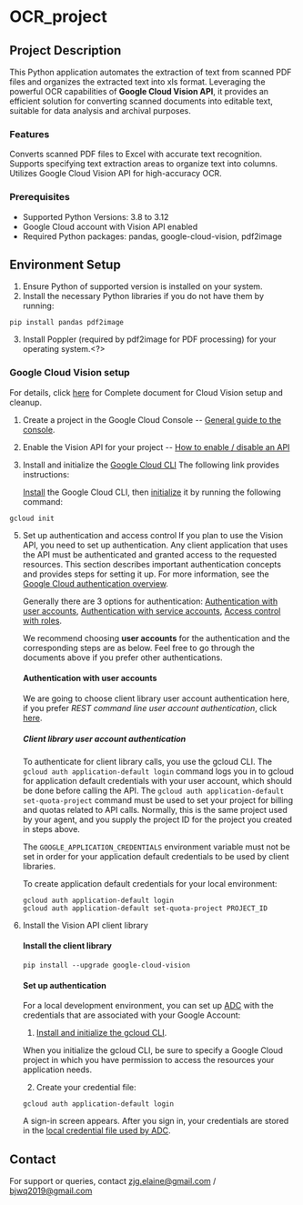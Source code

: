 # OCR_project

## Project Description
This Python application automates the extraction of text from scanned PDF files and organizes the extracted text into xls format. Leveraging the powerful OCR capabilities of **Google Cloud Vision API**, it provides an efficient solution for converting scanned documents into editable text, suitable for data analysis and archival purposes.

### Features
Converts scanned PDF files to Excel with accurate text recognition.
Supports specifying text extraction areas to organize text into columns.
Utilizes Google Cloud Vision API for high-accuracy OCR.
### Prerequisites
- Supported Python Versions: 3.8 to 3.12
- Google Cloud account with Vision API enabled
- Required Python packages: pandas, google-cloud-vision, pdf2image

## Environment Setup
1. Ensure Python of supported version is installed on your system.
2. Install the necessary Python libraries if you do not have them by running:
```
pip install pandas pdf2image
```
3. Install Poppler (required by pdf2image for PDF processing) for your operating system.<?>

### Google Cloud Vision setup
For details, click [here](https://cloud.google.com/vision/docs/setup) for Complete document for Cloud Vision setup and cleanup.
1. Create a project in the Google Cloud Console -- [General guide to the console](https://support.google.com/cloud/answer/3465889?hl=en&ref_topic=3340599#zippy=%2Cget-started).
2. Enable the Vision API for your project -- [How to enable / disable an API](https://cloud.google.com/service-usage/docs/enable-disable)
3. Install and initialize the [Google Cloud CLI](https://cloud.google.com/sdk/gcloud)
   The following link provides instructions:

   [Install](https://cloud.google.com/sdk/docs/install) the Google Cloud CLI, then [initialize](https://cloud.google.com/sdk/docs/initializing) it by running the following command:
   
```
gcloud init
```
5. Set up authentication and access control
  If you plan to use the Vision API, you need to set up authentication. Any client application that uses the API must be authenticated and granted access to the requested resources. This section describes important authentication concepts and provides steps for setting it up. For more information, see the [Google Cloud authentication overview](https://cloud.google.com/docs/authentication).

   Generally there are 3 options for authentication: [Authentication with user accounts](https://cloud.google.com/vision/docs/setup#user), [Authentication with service accounts](https://cloud.google.com/vision/docs/setup#sa), [Access control with roles](https://cloud.google.com/vision/docs/setup#role).
   
   We recommend choosing **user accounts** for the authentication and the corresponding steps are as below. Feel free to go through the documents above if you prefer other authentications.
   #### Authentication with user accounts
   We are going to choose client library user account authentication here, if you prefer *REST command line user account authentication*, click [here](https://cloud.google.com/vision/docs/setup#rest-command-line-user-account-authentication).
   ##### Client library user account authentication
   To authenticate for client library calls, you use the gcloud CLI. The `gcloud auth application-default login` command logs you in to gcloud for application default credentials with your user account, which should be done before calling the API. The `gcloud auth application-default set-quota-project` command must be used to set your project for billing and quotas related to API calls. Normally, this is the same project used by your agent, and you supply the project ID for the project you created in steps above.

   The `GOOGLE_APPLICATION_CREDENTIALS` environment variable must not be set in order for your application default credentials to be used by client libraries.

   To create application default credentials for your local environment:
   ```
   gcloud auth application-default login
   gcloud auth application-default set-quota-project PROJECT_ID
   ```

6. Install the Vision API client library
   #### Install the client library
   ```
   pip install --upgrade google-cloud-vision
   ```
   #### Set up authentication
   For a local development environment, you can set up [ADC](https://cloud.google.com/docs/authentication/application-default-credentials) with the credentials that are associated with your Google Account:
   1. [Install and initialize the gcloud CLI](https://cloud.google.com/sdk/docs/install).

   When you initialize the gcloud CLI, be sure to specify a Google Cloud project in which you have permission to access the resources your application needs.

   2. Create your credential file:
   ```
   gcloud auth application-default login
   ```
   A sign-in screen appears. After you sign in, your credentials are stored in the [local credential file used by ADC](https://cloud.google.com/docs/authentication/application-default-credentials#personal).


## Contact
For support or queries, contact zjg.elaine@gmail.com / bjwq2019@gmail.com
